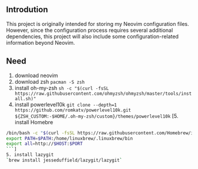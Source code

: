 ## Introdution
This project is originally intended for storing my Neovim configuration files. However, since the configuration process requires several additional dependencies, this project will also include some configuration-related information beyond Neovim.

## Need
1. download neovim
2. download zsh
` pacman -S zsh `
3. install oh-my-zsh
` sh -c "$(curl -fsSL https://raw.githubusercontent.com/ohmyzsh/ohmyzsh/master/tools/install.sh)" `
4. install powerlevel10k
` git clone --depth=1 https://github.com/romkatv/powerlevel10k.git ${ZSH_CUSTOM:-$HOME/.oh-my-zsh/custom}/themes/powerlevel10k `
[5. install Homebre
``` sh
/bin/bash -c "$(curl -fsSL https://raw.githubusercontent.com/Homebrew/install/HEAD/install.sh)" 
export PATH=$PATH:/home/linuxbrew/.linuxbrew/bin
export all=http://$HOST:$PORT
```]
5. install lazygit
`brew install jesseduffield/lazygit/lazygit`
